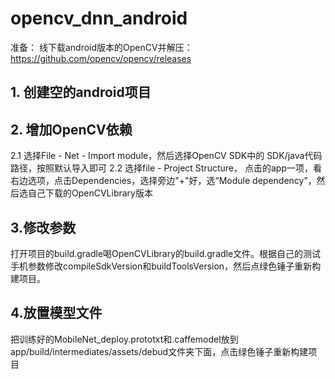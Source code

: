 # opencv_dnn_android
准备：
线下载android版本的OpenCV并解压：
https://github.com/opencv/opencv/releases 

## 1. 创建空的android项目

## 2. 增加OpenCV依赖
2.1 选择File - Net - Import module，然后选择OpenCV SDK中的 SDK/java代码路径，按照默认导入即可
2.2 选择file - Project Structure， 点击的app一项，看右边选项，点击Dependencies，选择旁边"+"好，选“Module dependency”，然后选自己下载的OpenCVLibrary版本

## 3.修改参数
打开项目的build.gradle喝OpenCVLibrary的build.gradle文件。根据自己的测试手机参数修改compileSdkVersion和buildToolsVersion，然后点绿色锤子重新构建项目。

## 4.放置模型文件
把训练好的MobileNet_deploy.prototxt和.caffemodel放到app/build/intermediates/assets/debud文件夹下面，点击绿色锤子重新构建项目

